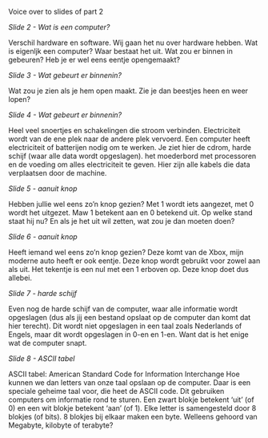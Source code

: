 Voice over to slides of part 2

*Slide 2 - Wat is een computer?*

Verschil hardware en software. Wij gaan het nu over hardware hebben.
Wat is eigenljk een computer? 
Waar bestaat het uit. Wat zou er binnen in gebeuren? Heb je er wel eens eentje opengemaakt?

*Slide 3 - Wat gebeurt er binnenin?*

Wat zou je zien als je hem open maakt. Zie je dan beestjes heen en weer lopen?

*Slide 4 - Wat gebeurt er binnenin?*

Heel veel snoertjes en schakelingen die stroom verbinden. Electriciteit wordt van de ene plek naar de andere plek vervoerd. 
Een computer heeft electriciteit of batterijen nodig om te werken. Je ziet hier de cdrom, harde schijf (waar alle data wordt opgeslagen). het moederbord met processoren en de voeding om alles electriciteit te geven. Hier zijn alle kabels die data verplaatsen door de machine.

*Slide 5 - aanuit knop*

Hebben jullie wel eens zo’n knop gezien? 
Met 1 wordt iets aangezet, met 0 wordt het uitgezet. Maw 1 betekent aan en 0 betekend uit.
Op welke stand staat hij nu? En als je het uit wil zetten, wat zou je dan moeten doen?

*Slide 6 - aanuit knop*

Heeft iemand wel eens zo’n knop gezien? 
Deze komt van de Xbox, mijn moderne auto heeft er ook eentje.
Deze knop wordt gebruikt voor zowel aan als uit. 
Het tekentje is een nul met een 1 erboven op. Deze knop doet dus allebei.

*Slide 7 - harde schijf*

Even nog de harde schijf van de computer, waar alle informatie wordt opgeslagen (dus als jij een bestand opslaat op de computer dan komt dat hier terecht). Dit wordt niet opgeslagen in een taal zoals Nederlands of Engels, maar dit wordt opgeslagen in 0-en en 1-en. Want dat is het enige wat de computer snapt.

*Slide 8 - ASCII tabel*

ASCII tabel: American Standard Code for Information Interchange
Hoe kunnen we dan letters van onze taal opslaan op de computer. Daar is een speciale geheime taal voor, die heet de ASCII code.
Dit gebruiken computers om informatie rond te sturen. Een zwart blokje betekent ‘uit’ (of 0) en een wit blokje betekent ‘aan’ (of 1).
Elke letter is samengesteld door 8 blokjes (of bits). 8 blokjes bij elkaar maken een byte. Welleens gehoord van Megabyte, kilobyte of terabyte?
